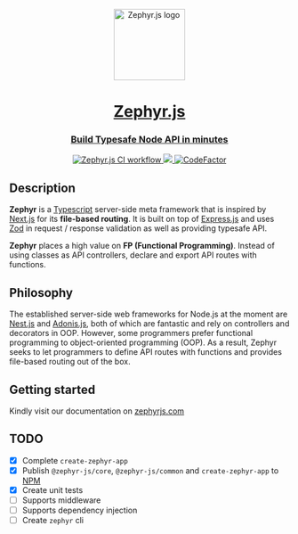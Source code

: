 <p align="center">
  <a href="https://github.com/zephyr-js/zephyr">
    <picture>
      <img src="https://user-images.githubusercontent.com/40446720/200107694-75fd7950-53ca-47c6-8cba-3e42a3c168f5.png" height="128" alt="Zephyr.js logo">
    </picture>
    <h1 align="center">Zephyr.js</h1>
    <p align="center">
      <h3 align="center">Build Typesafe Node API in minutes</h3>
      <p align="center">
        <a href="https://github.com/zephyr-js/zephyr/actions/workflows/ci.yml">
          <img src="https://github.com/zephyr-js/zephyr/actions/workflows/ci.yml/badge.svg" alt="Zephyr.js CI workflow" />
        </a>
        <a href="https://codecov.io/gh/zephyr-js/zephyr">
          <img src="https://codecov.io/gh/zephyr-js/zephyr/branch/main/graph/badge.svg" />
        </a>
        <a href="https://www.codefactor.io/repository/github/zephyr-js/zephyr">
          <img src="https://www.codefactor.io/repository/github/zephyr-js/zephyr/badge" alt="CodeFactor" />
        </a>
      </p>
    </p>
  </a>
</p>

## Description

**Zephyr** is a <a href="https://www.typescriptlang.org/" target="_blank">Typescript</a> server-side meta framework that is inspired by <a href="https://nextjs.org/" target="_blank">Next.js</a> for its **file-based routing**.
It is built on top of <a href="https://expressjs.com/" target="_blank">Express.js</a> and uses <a href="https://zod.dev/" target="_blank">Zod</a> in request / response validation as well as providing typesafe API.

**Zephyr** places a high value on **FP (Functional Programming)**. Instead of using classes as API controllers, declare and export API routes with functions.

## Philosophy

The established server-side web frameworks for Node.js at the moment are [Nest.js](https://nestjs.com/) and [Adonis.js](https://adonisjs.com/), both of which are fantastic and rely on controllers and decorators in OOP. However, some programmers prefer functional programming to object-oriented programming (OOP). As a result, Zephyr seeks to let programmers to define API routes with functions and provides file-based routing out of the box.

## Getting started

Kindly visit our documentation on [zephyrjs.com](https://zephyrjs.com/)

## TODO

- [x] Complete `create-zephyr-app`
- [x] Publish `@zephyr-js/core`, `@zephyr-js/common` and `create-zephyr-app` to [NPM](https://www.npmjs.com/)
- [x] Create unit tests
- [ ] Supports middleware
- [ ] Supports dependency injection
- [ ] Create `zephyr` cli
